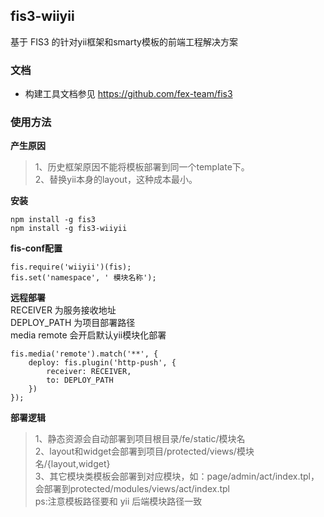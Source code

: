 ## fis3-wiiyii

基于 FIS3 的针对yii框架和smarty模板的前端工程解决方案

### 文档

- 构建工具文档参见 https://github.com/fex-team/fis3

### 使用方法

**产生原因**
>1、历史框架原因不能将模板部署到同一个template下。  
>2、替换yii本身的layout，这种成本最小。  

**安装**

```
npm install -g fis3
npm install -g fis3-wiiyii
```

**fis-conf配置**
```
fis.require('wiiyii')(fis);
fis.set('namespace', ' 模块名称');
```

**远程部署**  
RECEIVER 为服务接收地址  
DEPLOY_PATH 为项目部署路径  
media remote 会开启默认yii模块化部署  
```
fis.media('remote').match('**', {
    deploy: fis.plugin('http-push', {
        receiver: RECEIVER,
        to: DEPLOY_PATH
    })
});
```

**部署逻辑**
>1、静态资源会自动部署到项目根目录/fe/static/模块名  
>2、layout和widget会部署到项目/protected/views/模块名/{layout,widget}  
>3、其它模块类模板会部署到对应模块，如：page/admin/act/index.tpl，会部署到protected/modules/views/act/index.tpl  
>ps:注意模板路径要和 yii 后端模块路径一致  